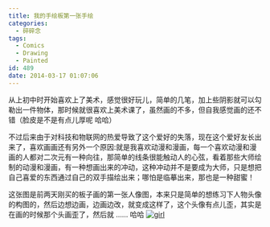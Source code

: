 ```yaml
---
title: 我的手绘板第一张手绘
categories:
  - 碎碎念
tags:
  - Comics
  - Drawing
  - Painted
id: 489
date: 2014-03-17 01:07:06
---
```


从上初中时开始喜欢上了美术，感觉很好玩儿，简单的几笔，加上些阴影就可以勾勒出一件物体，那时候就很喜欢上美术课了，虽然画的不多，但自我感觉画的还不错（脸皮是不是有点儿厚呢 哈哈）

不过后来由于对科技和物联网的热爱导致了这个爱好的失落，现在这个爱好友长出来了，喜欢画画还有另外一个原因:就是我喜欢动漫和漫画，每一个喜欢动漫和漫画的人都对二次元有一种向往，那简单的线条很能触动人的心弦，看着那些大师绘制的动漫和漫画，有一种想画出来的冲动，这种冲动并不是要成为大师，只是想把自己喜爱的东西通过自己的双手描绘出来；哪怕是临摹出来，那也是一种甜蜜！

这张图是前两天刚买的板子画的第一张人像图，本来只是简单的想练习下人物头像的构图的，然后边想边画，边画边改，就变成这样了，这个头像有点儿歪，其实是在画的时候那个头画歪了，然后就 …… 哈哈
[![girl](http://wp-melove.qiniudn.com/blogimg/2014/03/first_girl.png)](http://wp-melove.qiniudn.com/blogimg/2014/03/first_girl.png)